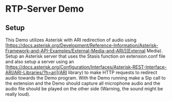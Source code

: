 # RTP-Server Demo
## Setup
This Demo utilizes Asterisk with ARI redirection of audio using [https://docs.asterisk.org/Development/Reference-Information/Asterisk-Framework-and-API-Examples/External-Media-and-ARI/](External Media). Setup an Asterisk server that uses the Stasis function on extension.conf file and also setup a server using an [https://docs.asterisk.org/Configuration/Interfaces/Asterisk-REST-Interface-ARI/ARI-Libraries/?h=ari](ARI library) to make HTTP requests to redirect audio towards the Demo program.
With the Demo running make a Sip call to the extension and the Demo should capture all microphone audio and the audio file should be played on the other side (Warning, the sound might be really loud).
